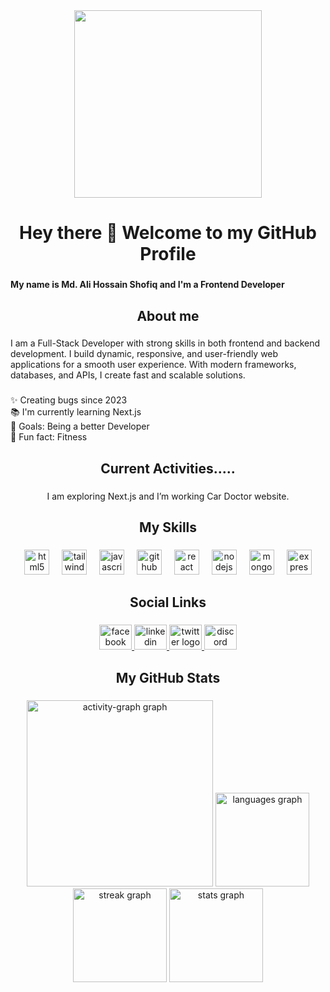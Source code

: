 <div align="center">
  <img height="300" src="https://avatars.githubusercontent.com/u/159065094?v=4"  />
</div>

###

<h1 align="center">Hey there 🙌 Welcome to my GitHub Profile</h1>

###

<h4 align="left">My name is Md. Ali Hossain Shofiq and I'm a Frontend Developer</h4>

###

<h2 align="center">About me</h2>

###

<p align="left">I am a Full-Stack Developer with strong skills in both frontend and backend development. I build dynamic, responsive, and user-friendly web applications for a smooth user experience. With modern frameworks, databases, and APIs, I create fast and scalable solutions.</p>

###

<p align="left">✨ Creating bugs since 2023<br>📚 I'm currently learning Next.js<br>🎯 Goals: Being a better Developer<br>🎲 Fun fact: Fitness</p>

###

<h2 align="center">Current Activities.....</h2>

###

<p align="center">I am exploring Next.js and I’m working Car Doctor website.</p>

###

<h2 align="center">My Skills</h2>

###

<div align="center">
  <img src="https://cdn.simpleicons.org/html5/E34F26" height="40" alt="html5 logo"  />
  <img width="12" />
  <img src="https://cdn.simpleicons.org/tailwindcss/06B6D4" height="40" alt="tailwindcss logo"  />
  <img width="12" />
  <img src="https://cdn.jsdelivr.net/gh/devicons/devicon/icons/javascript/javascript-original.svg" height="40" alt="javascript logo"  />
  <img width="12" />
  <img src="https://skillicons.dev/icons?i=github" height="40" alt="github logo"  />
  <img width="12" />
  <img src="https://cdn.jsdelivr.net/gh/devicons/devicon/icons/react/react-original.svg" height="40" alt="react logo"  />
  <img width="12" />
  <img src="https://cdn.jsdelivr.net/gh/devicons/devicon/icons/nodejs/nodejs-original.svg" height="40" alt="nodejs logo"  />
  <img width="12" />
  <img src="https://cdn.simpleicons.org/mongodb/47A248" height="40" alt="mongodb logo"  />
  <img width="12" />
  <img src="https://skillicons.dev/icons?i=express" height="40" alt="express logo"  />
</div>

###

<h2 align="center">Social Links</h2>

###

<div align="center">
  <a href="https://www.facebook.com/share/12DYa3GhKQY/" target="_blank">
    <img src="https://raw.githubusercontent.com/maurodesouza/profile-readme-generator/master/src/assets/icons/social/facebook/default.svg" width="52" height="40" alt="facebook logo"  />
  </a>
  <a href="https://www.linkedin.com/in/md-ali-hossain-shofiq-35150b34b" target="_blank">
    <img src="https://raw.githubusercontent.com/maurodesouza/profile-readme-generator/master/src/assets/icons/social/linkedin/default.svg" width="52" height="40" alt="linkedin logo"  />
  </a>
  <a href="https://x.com/md_ali4741?t=X8swvv5bNqbqezUPCR_uMQ&s=09" target="_blank">
    <img src="https://raw.githubusercontent.com/maurodesouza/profile-readme-generator/master/src/assets/icons/social/twitter/default.svg" width="52" height="40" alt="twitter logo"  />
  </a>
  <img src="https://raw.githubusercontent.com/maurodesouza/profile-readme-generator/master/src/assets/icons/social/discord/default.svg" width="52" height="40" alt="discord logo"  />
</div>

###

<h2 align="center">My GitHub Stats</h2>

###

<div align="center">
  <img src="https://github-readme-activity-graph.vercel.app/graph?username=hossainshofiq&radius=16&theme=redical&area=true&order=5" height="298" alt="activity-graph graph"  />
  <img src="https://github-readme-stats.vercel.app/api/top-langs?username=hossainshofiq&locale=en&hide_title=false&layout=compact&card_width=320&langs_count=5&theme=dracula&hide_border=false&order=2" height="150" alt="languages graph"  />
  <img src="https://streak-stats.demolab.com?user=hossainshofiq&locale=en&mode=daily&theme=dracula&hide_border=false&border_radius=5&order=3" height="150" alt="streak graph"  />
  <img src="https://github-readme-stats.vercel.app/api?username=hossainshofiq&hide_title=false&hide_rank=false&show_icons=true&include_all_commits=true&count_private=true&disable_animations=false&theme=radical&locale=en&hide_border=false&order=1" height="150" alt="stats graph"  />
</div>

###

